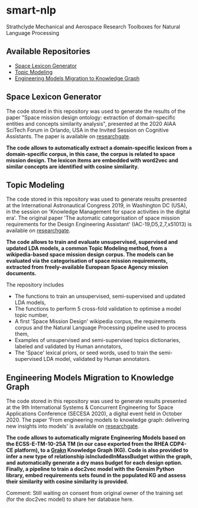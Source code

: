 # smart-nlp
Strathclyde Mechanical and Aerospace Research Toolboxes for Natural Language Processing

## Available Repositories
* [Space Lexicon Generator](#SpaceLexiconGenerator)
* [Topic Modeling](#TopicModeling)
* [Engineering Models Migration to Knowledge Graph](#EngineeringModelsMigrationtoKnowledgeGraph)

## Space Lexicon Generator
The code stored in this repository was used to generate the results of the paper "Space mission design ontology: extraction of
domain-specific entities and concepts similarity analysis", presented at the 2020 AIAA SciTech Forum in Orlando, USA in the Invited Session on Cognitive Assistants. The paper is available on [researchgate](https://www.researchgate.net/publication/338400758_Space_mission_design_ontology_extraction_of_domain-specific_entities_and_concepts_similarity_analysis).

**The code allows to automatically extract a domain-specific lexicon from a domain-specific corpus, in this case, the corpus is related to space mission design. The lexicon items are embedded with word2vec and similar concepts are identified with cosine similarity.**

## Topic Modeling
The code stored in this repository was used to generate results presented at the International Astronautical Congress 2019, in Washington DC (USA), in the session on 'Knowledge Management for space activities in the digital era'. The original paper 'The automatic categorisation of space mission requirements for the Design Engineering Assistant' (IAC-19,D5,2,7,x51013) is available on [researchgate](https://www.researchgate.net/publication/337256904_The_automatic_categorisation_of_space_mission_requirements_for_the_Design_Engineering_Assistant).

**The code allows to train and evaluate unsupervised, supervised and updated LDA models, a common Topic Modeling method, from a wikipedia-based space mission design corpus. The models can be evaluated via the categorisation of space mission requirements, extracted from freely-available European Space Agency mission documents.**
 
The repository includes
* The functions to train an unsupervised, semi-supervised and updated LDA models,
* The functions to perform 5 cross-fold validation to optimise a model topic number,
* A first 'Space Mission Design' wikipedia corpus, the requirements corpus and the Natural Language Processing pipeline used to process them,
* Examples of unsupervised and semi-supervised topics dictionaries, labeled and validated by Human annotators,
* The 'Space' lexical priors, or seed words, used to train the semi-supervised LDA model, validated by Human annotators.

## Engineering Models Migration to Knowledge Graph
The code stored in this repository was used to generate results presented at the 9th International Systems & Concurrent 
Engineering for Space Applications Conference (SECESA 2020), a digital event held in October 2020. 
The paper 'From engineering models to knowledge graph: delivering new insights into models' is available on [researchgate](https://www.researchgate.net/publication/344451299_From_Engineering_Models_to_Knowledge_Graph_Delivering_New_Insights_Into_Models).

**The code allows to automatically migrate Engineering Models based on the ECSS-E-TM-10-25A TM (in our case exported from the RHEA CDP4-CE platform), to a **[Grakn](https://grakn.ai/)** Knowledge Graph (KG). Code is also provided to infer a new type of relationship isIncludedInMassBudget within the graph, and automatically generate a dry mass budget for each design option. Finally, a pipeline to train a doc2vec model with the Gensim Python library, embed requirements sets found in the populated KG and assess their similarity with cosine similarity is provided.**

Comment: Still waiting on consent from original owner of the training set (for the doc2vec model) to share her database here.